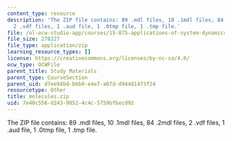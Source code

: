 ```yaml
---
content_type: resource
description: 'The ZIP file contains: 89 .mdl files, 10 .1mdl files, 84 .2mdl files,
  2 .vdf files, 1 .aud file, 1 .0tmp file, 1 .tmp file.'
file: /ol-ocw-studio-app/courses/15-875-applications-of-system-dynamics-spring-2004/7e40c556d24398524c4c5759bfbecd92_molecules.zip
file_size: 278227
file_type: application/zip
learning_resource_types: []
license: https://creativecommons.org/licenses/by-nc-sa/4.0/
ocw_type: OCWFile
parent_title: Study Materials
parent_type: CourseSection
parent_uid: d7ee94bd-b6b9-e4e7-a07d-d944d1473f24
resourcetype: Other
title: molecules.zip
uid: 7e40c556-d243-9852-4c4c-5759bfbecd92
---
```

The ZIP file contains: 89 .mdl files, 10 .1mdl files, 84 .2mdl files, 2 .vdf files, 1 .aud file, 1 .0tmp file, 1 .tmp file.